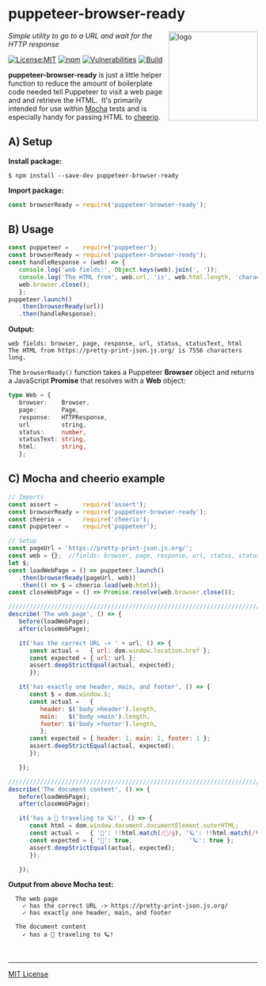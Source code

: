 # puppeteer-browser-ready
<img src=https://centerkey.com/graphics/center-key-logo.svg align=right width=180 alt=logo>

_Simple utility to go to a URL and wait for the HTTP response_

[![License:MIT](https://img.shields.io/badge/License-MIT-blue.svg)](https://github.com/center-key/puppeteer-browser-ready/blob/master/LICENSE.txt)
[![npm](https://img.shields.io/npm/v/puppeteer-browser-ready.svg)](https://www.npmjs.com/package/puppeteer-browser-ready)
[![Vulnerabilities](https://snyk.io/test/github/center-key/puppeteer-browser-ready/badge.svg)](https://snyk.io/test/github/center-key/puppeteer-browser-ready)
[![Build](https://travis-ci.org/center-key/puppeteer-browser-ready.svg)](https://travis-ci.org/center-key/puppeteer-browser-ready)

**puppeteer-browser-ready** is just a little helper function to reduce the amount of boilerplate
code needed tell Puppeteer to visit a web page and and retrieve the HTML.&nbsp;
It's primarily intended for use within [Mocha](https://mochajs.org) tests and is especially handy
for passing HTML to [cheerio](https://cheerio.js.org).

## A) Setup
**Install package:**
```shell
$ npm install --save-dev puppeteer-browser-ready
```
**Import package:**
```javascript
const browserReady = require('puppeteer-browser-ready');
```

## B) Usage
```javascript
const puppeteer =    require('puppeteer');
const browserReady = require('puppeteer-browser-ready');
const handleResponse = (web) => {
   console.log('web fields:', Object.keys(web).join(', '));   
   console.log('The HTML from', web.url, 'is', web.html.length, 'characters long.');
   web.browser.close();
   };
puppeteer.launch()
   .then(browserReady(url))
   .then(handleResponse);
```
**Output:**
```
web fields: browser, page, response, url, status, statusText, html
The HTML from https://pretty-print-json.js.org/ is 7556 characters long.
```

The `browserReady()` function takes a Puppeteer **Browser** object and returns a JavaScript
**Promise** that resolves with a **Web** object:
```typescript
type Web = {
   browser:    Browser,
   page:       Page,
   response:   HTTPResponse,
   url         string,
   status:     number,
   statusText: string,
   html:       string,
   };
```

## C) Mocha and cheerio example
```javascript
// Imports
const assert =       require('assert');
const browserReady = require('puppeteer-browser-ready');
const cheerio =      require('cheerio');
const puppeteer =    require('puppeteer');

// Setup
const pageUrl = 'https://pretty-print-json.js.org/';
const web = {};  //fields: browser, page, response, url, status, statusText, html
let $;
const loadWebPage = () => puppeteer.launch()
   .then(browserReady(pageUrl, web))
   .then(() => $ = cheerio.load(web.html));
const closeWebPage = () => Promise.resolve(web.browser.close());

/////////////////////////////////////////////////////////////////////////////////////
describe('The web page', () => {
   before(loadWebPage);
   after(closeWebPage);

   it('has the correct URL -> ' + url, () => {
      const actual =   { url: dom.window.location.href };
      const expected = { url: url };
      assert.deepStrictEqual(actual, expected);
      });

   it('has exactly one header, main, and footer', () => {
      const $ = dom.window.$;
      const actual =   {
         header: $('body >header').length,
         main:   $('body >main').length,
         footer: $('body >footer').length,
         };
      const expected = { header: 1, main: 1, footer: 1 };
      assert.deepStrictEqual(actual, expected);
      });

   });

/////////////////////////////////////////////////////////////////////////////////////
describe('The document content', () => {
   before(loadWebPage);
   after(closeWebPage);

   it('has a 🚀 traveling to 🪐!', () => {
      const html = dom.window.document.documentElement.outerHTML;
      const actual =   { '🚀': !!html.match(/🚀/g), '🪐': !!html.match(/🪐/g) };
      const expected = { '🚀': true,                '🪐': true };
      assert.deepStrictEqual(actual, expected);
      });

   });
```
**Output from above Mocha test:**
```
  The web page
    ✓ has the correct URL -> https://pretty-print-json.js.org/
    ✓ has exactly one header, main, and footer

  The document content
    ✓ has a 🚀 traveling to 🪐!
```

<br>

---
[MIT License](LICENSE.txt)
